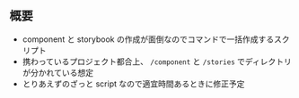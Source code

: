 ## 概要
- component と storybook の作成が面倒なのでコマンドで一括作成するスクリプト
- 携わっているプロジェクト都合上、 `/component` と `/stories` でディレクトリが分かれている想定
- とりあえずのざっと script なので適宜時間あるときに修正予定
